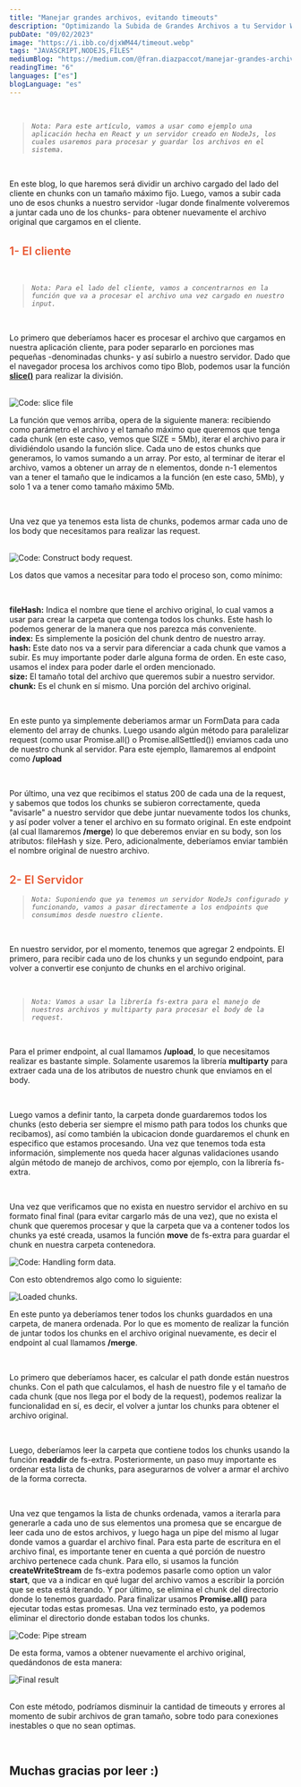 ```yaml
---
title: "Manejar grandes archivos, evitando timeouts"
description: "Optimizando la Subida de Grandes Archivos a tu Servidor Web: Evitando los Problemas de timeouts."
pubDate: "09/02/2023"
image: "https://i.ibb.co/djxWM44/timeout.webp"
tags: "JAVASCRIPT,NODEJS,FILES"
mediumBlog: "https://medium.com/@fran.diazpaccot/manejar-grandes-archivos-evitando-timeouts-4e248b27e3e4"
readingTime: "6"
languages: ["es"]
blogLanguage: "es"
---
```


<br/>

> _`Nota: Para este artículo, vamos a usar como ejemplo una aplicación hecha en React y un servidor creado en NodeJs, los cuales usaremos para procesar y guardar los archivos en el sistema.`_

<br/>

En este blog, lo que haremos será dividir un archivo cargado del lado del
cliente en chunks con un tamaño máximo fijo. Luego, vamos a subir cada uno de
esos chunks a nuestro servidor -lugar donde finalmente volveremos a juntar cada
uno de los chunks- para obtener nuevamente el archivo original que cargamos en
el cliente.

<p style="color:#e9552f;margin-top:32px;margin-bottom:16px;font-size:20px;font-weight:600">
1- El cliente
</p>

<br/>

> _`Nota: Para el lado del cliente, vamos a concentrarnos en la función que va a procesar el archivo una vez cargado en nuestro input.`_

<br/>

Lo primero que deberíamos hacer es procesar el archivo que cargamos en nuestra
aplicación cliente, para poder separarlo en porciones mas pequeñas -denominadas
chunks- y así subirlo a nuestro servidor. Dado que el navegador procesa los
archivos como tipo Blob, podemos usar la función
<a style="text-decoration:underline" href=" https://developer.mozilla.org/en-US/docs/Web/API/Blob/slice" target="_blank">
**slice()**</a> para realizar la división.

<br/>

<img src="https://i.ibb.co/WHRpRJV/slice-file.webp" alt="Code: slice file" />

<br/>

La función que vemos arriba, opera de la siguiente manera: recibiendo como
parámetro el archivo y el tamaño máximo que queremos que tenga cada chunk (en
este caso, vemos que SIZE = 5Mb), iterar el archivo para ir dividiéndolo usando
la función slice. Cada uno de estos chunks que generamos, lo vamos sumando a un
array. Por esto, al terminar de iterar el archivo, vamos a obtener un array de n
elementos, donde n-1 elementos van a tener el tamaño que le indicamos a la
función (en este caso, 5Mb), y solo 1 va a tener como tamaño máximo 5Mb.

<br/>

Una vez que ya tenemos esta lista de chunks, podemos armar cada uno de los body
que necesitamos para realizar las request.

<br/>

<img src="https://i.ibb.co/N1jzyxh/body-request.webp" alt="Code: Construct body request." />

<br/>

Los datos que vamos a necesitar para todo el proceso son, como mínimo:

<br/>

**fileHash:** Indica el nombre que tiene el archivo original, lo cual vamos a
usar para crear la carpeta que contenga todos los chunks. Este hash lo podemos
generar de la manera que nos parezca más conveniente.<br/> **index:** Es
simplemente la posición del chunk dentro de nuestro array.<br/> **hash:** Este
dato nos va a servir para diferenciar a cada chunk que vamos a subir. Es muy
importante poder darle alguna forma de orden. En este caso, usamos el index para
poder darle el orden mencionado.<br/> **size:** El tamaño total del archivo que
queremos subir a nuestro servidor.<br/> **chunk:** Es el chunk en sí mismo. Una
porción del archivo original.

<br/>

En este punto ya simplemente deberiamos armar un FormData para cada elemento del
array de chunks. Luego usando algún método para paralelizar request (como usar
Promise.all() o Promise.allSettled()) enviamos cada uno de nuestro chunk al
servidor. Para este ejemplo, llamaremos al endpoint como **/upload**

<br />

Por último, una vez que recibimos el status 200 de cada una de la request, y
sabemos que todos los chunks se subieron correctamente, queda "avisarle" a
nuestro servidor que debe juntar nuevamente todos los chunks, y así poder volver
a tener el archivo en su formato original. En este endpoint (al cual llamaremos
**/merge**) lo que deberemos enviar en su body, son los atributos: fileHash y
size. Pero, adicionalmente, deberíamos enviar también el nombre original de
nuestro archivo.

<p style="color:#e9552f;margin-top:32px;margin-bottom:16px;font-size:20px;font-weight:600">
2- El Servidor
</p>

> _`Nota: Suponiendo que ya tenemos un servidor NodeJs configurado y funcionando, vamos a pasar directamente a los endpoints que consumimos desde nuestro cliente.`_

<br/>

En nuestro servidor, por el momento, tenemos que agregar 2 endpoints. El
primero, para recibir cada uno de los chunks y un segundo endpoint, para volver
a convertir ese conjunto de chunks en el archivo original.

<br/>

> _`Nota: Vamos a usar la librería fs-extra para el manejo de nuestros archivos y multiparty para procesar el body de la request.`_

<br />

Para el primer endpoint, al cual llamamos **/upload**, lo que necesitamos
realizar es bastante simple. Solamente usaremos la librería **multiparty** para
extraer cada una de los atributos de nuestro chunk que enviamos en el body.

<br />

Luego vamos a definir tanto, la carpeta donde guardaremos todos los chunks (esto
deberia ser siempre el mismo path para todos los chunks que recibamos), así como
también la ubicacion donde guardaremos el chunk en especifico que estamos
procesando. Una vez que tenemos toda esta información, simplemente nos queda
hacer algunas validaciones usando algún método de manejo de archivos, como por
ejemplo, con la librería fs-extra.

<br />

Una vez que verificamos que no exista en nuestro servidor el archivo en su
formato final final (para evitar cargarlo más de una vez), que no exista el
chunk que queremos procesar y que la carpeta que va a contener todos los chunks
ya esté creada, usamos la función **move** de fs-extra para guardar el chunk en
nuestra carpeta contenedora.

<img src="https://i.ibb.co/KF8SYtB/handle-form.webp" alt="Code: Handling form data." />

<br/>

Con esto obtendremos algo como lo siguiente:

<img src="https://i.ibb.co/yNDzhGj/loaded-chunks.webp" alt="Loaded chunks." />

<br />

En este punto ya deberíamos tener todos los chunks guardados en una carpeta, de
manera ordenada. Por lo que es momento de realizar la función de juntar todos
los chunks en el archivo original nuevamente, es decir el endpoint al cual
llamamos **/merge**.

<br />

Lo primero que deberíamos hacer, es calcular el path donde están nuestros
chunks. Con el path que calculamos, el hash de nuestro file y el tamaño de cada
chunk (que nos llega por el body de la request), podemos realizar la
funcionalidad en sí, es decir, el volver a juntar los chunks para obtener el
archivo original.

<br />

Luego, deberíamos leer la carpeta que contiene todos los chunks usando la
función **readdir** de fs-extra. Posteriormente, un paso muy importante es
ordenar esta lista de chunks, para asegurarnos de volver a armar el archivo de
la forma correcta.

<br />

Una vez que tengamos la lista de chunks ordenada, vamos a iterarla para
generarle a cada uno de sus elementos una promesa que se encargue de leer cada
uno de estos archivos, y luego haga un pipe del mismo al lugar donde vamos a
guardar el archivo final. Para esta parte de escritura en el archivo final, es
importante tener en cuenta a qué porción de nuestro archivo pertenece cada
chunk. Para ello, si usamos la función **createWriteStream** de fs-extra podemos
pasarle como option un valor **start**, que va a indicar en qué lugar del
archivo vamos a escribir la porción que se esta está iterando. Y por último, se
elimina el chunk del directorio donde lo tenemos guardado. Para finalizar usamos
**Promise.all()** para ejecutar todas estas promesas. Una vez terminado esto, ya
podemos eliminar el directorio donde estaban todos los chunks.

<img src="https://i.ibb.co/mhLZqbv/pipe-stream.webp" alt="Code: Pipe stream" />

<br />

De esta forma, vamos a obtener nuevamente el archivo original, quedándonos de
esta manera:

<img src="https://i.ibb.co/XJn977Z/final-result.webp" alt="Final result" />

<br />
<br />

Con este método, podríamos disminuir la cantidad de timeouts y errores al
momento de subir archivos de gran tamaño, sobre todo para conexiones inestables
o que no sean optimas.

<br/>

## **Muchas gracias por leer :)**
